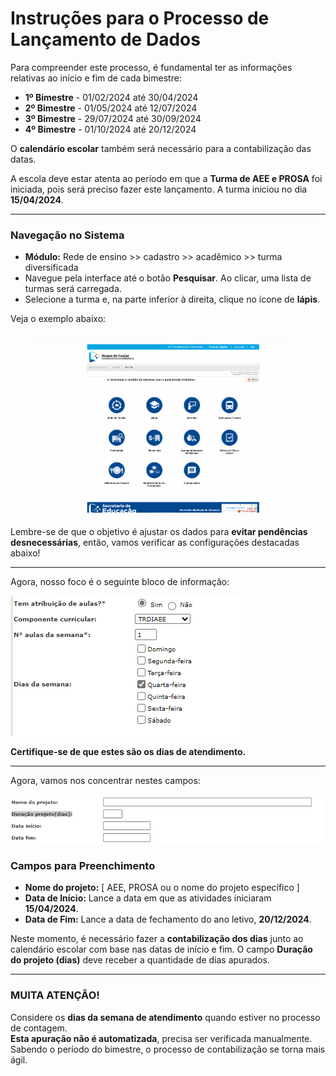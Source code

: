 # Instruções para o Processo de Lançamento de Dados

Para compreender este processo, é fundamental ter as informações relativas ao início e fim de cada bimestre:

- **1º Bimestre** - 01/02/2024 até 30/04/2024
- **2º Bimestre** - 01/05/2024 até 12/07/2024
- **3º Bimestre** - 29/07/2024 até 30/09/2024
- **4º Bimestre** - 01/10/2024 até 20/12/2024

O **calendário escolar** também será necessário para a contabilização das datas.

A escola deve estar atenta ao período em que a **Turma de AEE e PROSA** foi iniciada, pois será preciso fazer este lançamento. A turma iniciou no dia **15/04/2024**.

---

### Navegação no Sistema

- **Módulo:** Rede de ensino >> cadastro >> acadêmico >> turma diversificada  
- Navegue pela interface até o botão **Pesquisar**. Ao clicar, uma lista de turmas será carregada.  
- Selecione a turma e, na parte inferior à direita, clique no ícone de **lápis**.

Veja o exemplo abaixo:

![](https://github.com/NSGE-SME-PMDC/eDuque/blob/main/img/video_AEE_PROSA_001.gif)
---

Lembre-se de que o objetivo é ajustar os dados para **evitar pendências desnecessárias**, então, vamos verificar as configurações destacadas abaixo!

---

Agora, nosso foco é o seguinte bloco de informação:

![](https://github.com/NSGE-SME-PMDC/eDuque/blob/main/img/imagem_tutorial_AEE_PORSA.png)

**Certifique-se de que estes são os dias de atendimento.**

---

Agora, vamos nos concentrar nestes campos:

![](https://github.com/NSGE-SME-PMDC/eDuque/blob/main/img/imagem_tutorial_AEE_PORSA_datas.png)

### Campos para Preenchimento

- **Nome do projeto:** [ AEE, PROSA ou o nome do projeto específico ]
- **Data de Início:** Lance a data em que as atividades iniciaram **15/04/2024**.
- **Data de Fim:** Lance a data de fechamento do ano letivo, **20/12/2024**.

Neste momento, é necessário fazer a **contabilização dos dias** junto ao calendário escolar com base nas datas de início e fim. O campo **Duração do projeto (dias)** deve receber a quantidade de dias apurados.

---

### **MUITA ATENÇÃO!**
Considere os **dias da semana de atendimento** quando estiver no processo de contagem.  
**Esta apuração não é automatizada**, precisa ser verificada manualmente.  
Sabendo o período do bimestre, o processo de contabilização se torna mais ágil.
